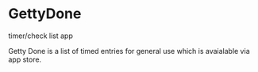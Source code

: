 # GettyDone
timer/check list app

Getty Done is a list of timed entries for general use which is avaialable via app store.
